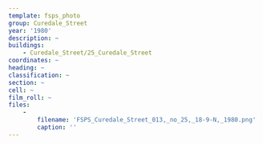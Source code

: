 ```yaml
---
template: fsps_photo
group: Curedale_Street
year: '1980'
description: ~
buildings:
    - Curedale_Street/25_Curedale_Street
coordinates: ~
heading: ~
classification: ~
section: ~
cell: ~
film_roll: ~
files:
    -
        filename: 'FSPS_Curedale_Street_013,_no_25,_18-9-N,_1980.png'
        caption: ''
---
```

